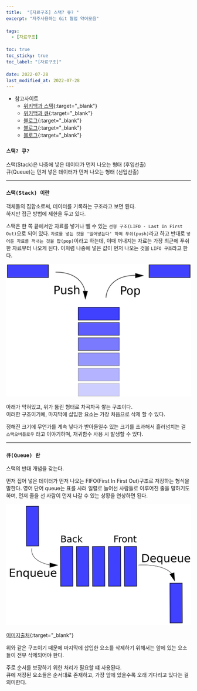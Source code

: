 ```yaml
---
title:  "[자료구조] 스택? 큐? "
excerpt: "자주사용하는 Git 협업 약어모음"

tags:
  - [자료구조]

toc: true
toc_sticky: true
toc_label: "[자료구조]"
 
date: 2022-07-28
last_modified_at: 2022-07-28
---
```


- 참고사이트
  - [위키백과 스택](https://ko.wikipedia.org/wiki/%EC%8A%A4%ED%83%9D){:target="_blank"}
  - [위키백과 큐](https://ko.wikipedia.org/wiki/%ED%81%90_(%EC%9E%90%EB%A3%8C_%EA%B5%AC%EC%A1%B0)){:target="_blank"}
  - [블로그](https://mygumi.tistory.com/357){:target="_blank"}
  - [블로그](https://ljtaek2.tistory.com/129?category=897337){:target="_blank"}
  - [블로그](https://hidelookit.tistory.com/157){:target="_blank"}


### ``스택? 큐?``

스택(Stack)은 나중에 넣은 데이터가 먼저 나오는 형태 (후입선출) <br>
큐(Queue)는 먼저 넣은 데이터가 먼저 나오는 형태 (선입선출)

<hr/>

### ``스택(Stack) 이란``

객체들의 집합소로써, 데이터를 기록하는 구조라고 보면 된다. <br>
하지만 접근 방법에 제한을 두고 있다. <br>

스택은 한 쪽 끝에서만 자료를 넣거나 뺄 수 있는 `선형 구조(LIFO - Last In First Out)`으로 되어 있다. `자료를 넣는 것을 '밀어넣는다' 하여 푸쉬(push)`라고 하고 반대로 `넣어둔 자료를 꺼내는 것을 팝(pop)`이라고 하는데, 이때 꺼내지는 자료는 가장 최근에 푸쉬한 자료부터 나오게 된다. 이처럼 나중에 넣은 값이 먼저 나오는 것을 `LIFO 구조`라고 한다. <br>

![Stack](/assets/image/datastructure/DataStructure_Stack_01.PNG)


아래가 막혀있고, 위가 뚫린 형태로 차곡차곡 쌓는 구조이다. <br>
이러한 구조이기에, 마지막에 삽입한 요소는 가장 처음으로 삭제 할 수 있다. <br>

정해진 크기에 무언가를 계속 넣다가 받아들일수 있는 크기를 초과해서 흘러넘치는 걸 `스택오버플로우` 라고 이야기하며, 재귀함수 사용 시 발생할 수 있다.

<hr/>

### ``큐(Queue) 란``

스택의 반대 개념을 갖는다. <br>

먼저 집어 넣은 데이터가 먼저 나오는 FIFO(First In First Out)구조로 저장하는 형식을 말한다. 영어 단어 queue는 표를 사러 일렬로 늘어선 사람들로 이루어진 줄을 말하기도 하며, 먼저 줄을 선 사람이 먼저 나갈 수 있는 상황을 연상하면 된다. <br>

![Queue](/assets/image/datastructure/DataStructure_Queue_01.PNG)

[이미지출처](https://ko.wikipedia.org/wiki/%ED%81%90_(%EC%9E%90%EB%A3%8C_%EA%B5%AC%EC%A1%B0)#/media/%ED%8C%8C%EC%9D%BC:Data_Queue.svg){:target="_blank"}


위와 같은 구조이기 때문에 마지막에 삽입한 요소를 삭제하기 위해서는 앞에 있는 요소들이 전부 삭제되어야 한다. <br>

주로 순서를 보장하기 위한 처리가 필요할 떄 사용된다. <br>
큐에 저장된 요소들은 순서대로 존재하고, 가장 앞에 있을수록 오래 기다리고 있다는 걸 의미한다. <br>
